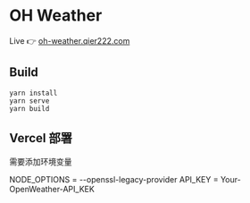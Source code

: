 # OH Weather

Live 👉 [oh-weather.qier222.com](https://oh-weather.qier222.com)

## Build

```
yarn install
yarn serve
yarn build
```
## Vercel 部署

需要添加环境变量

NODE_OPTIONS = --openssl-legacy-provider
API_KEY = Your-OpenWeather-API_KEK

 
